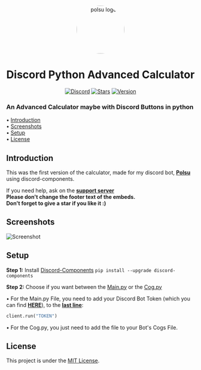 <div align="center">
    <a href="https://discord.gg/xm9QX3Q"><img src="https://cdn.discordapp.com/attachments/831872376140070943/848225322640998400/polsu.png" alt="polsu logo" height="128" style="border-radius: 50%"></a>
    <h1>Discord Python Advanced Calculator</h1>
</div>
<div align="center">
        <a href="https://discord.gg/xm9QX3Q"><img src="https://img.shields.io/discord/761623845119328257?color=blue&label=Discord&logo=discord&style=for-the-badge" alt="Discord"></a>
        <a href="https://github.com/Polsulpicien/discord.py-advanced-calculator"><img src="https://img.shields.io/github/stars/Polsulpicien/discord.py-advanced-calculator?style=for-the-badge" alt="Stars"></a>
        <a href="https://github.com/Polsulpicien/discord.py-advanced-calculator"><img src="https://img.shields.io/github/v/release/polsulpicien/discord.py-advanced-calculator?color=red&label=Version&logo=github&style=for-the-badge" alt="Version"></a>
</div>
<p align="center">
    <h3>An Advanced Calculator maybe with Discord Buttons in python</h3>
</p>

  • [Introduction](https://github.com/Polsulpicien/discord.py-advanced-calculator/#introduction)  
  • [Screenshots](https://github.com/Polsulpicien/discord.py-advanced-calculator/#screenshots)  
  • [Setup](https://github.com/Polsulpicien/discord.py-advanced-calculator/#setup)  
  • [License](https://github.com/Polsulpicien/discord.py-advanced-calculator/#license) 

## Introduction
  
This was the first version of the calculator, made for my discord bot, **[Polsu](https://github.com/Polsu-Discord)** using discord-components.  

If you need help, ask on the **[support server](https://discord.gg/xm9QX3Q)**  
**Please don't change the footer text of the embeds.**  
**Don't forget to give a star if you like it :)**

## Screenshots

![Screenshot](https://cdn.discordapp.com/attachments/847283544803508257/906081463571722270/unknown_2.png)

## Setup

__Step 1:__
Install [Discord-Components](https://github.com/kiki7000/discord.py-components)
```pip install --upgrade discord-components ```

__Step 2:__
Choose if you want between the [Main.py](https://github.com/Polsulpicien/discord.py-advanced-calculator/blob/main/main.py) or the [Cog.py](https://github.com/Polsulpicien/discord.py-advanced-calculator/blob/main/calculator.py)

• For the Main.py File, you need to add your Discord Bot Token (which you can find **[HERE](https://discord.com/developers/applications)**), to the **[last line](https://github.com/Polsulpicien/discord.py-advanced-calculator/blob/main/main.py#L328)**:
```py
client.run("TOKEN")
```

• For the Cog.py, you just need to add the file to your Bot's Cogs File.

## License
This project is under the [MIT License](https://github.com/Polsulpicien/discord.py-advanced-calculator/blob/main/LICENSE).
